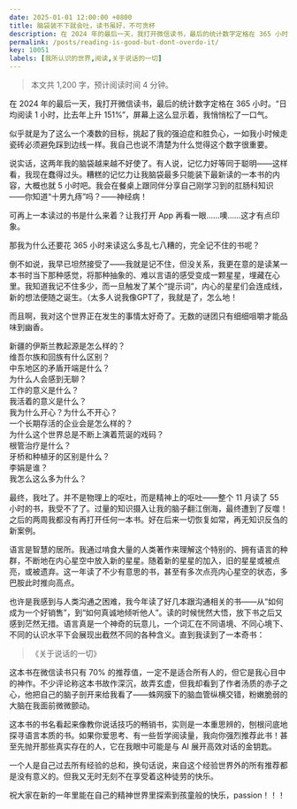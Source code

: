 ```yaml
---
date: 2025-01-01 12:00:00 +0800
title: 脑袋装不下就会吐，读书虽好，不可贪杯
description: 在 2024 年的最后一天，我打开微信读书，最后的统计数字定格在 365 小时。“日均阅读 1 小时，比去年上升 151%”，屏幕上这么显示着，我悄悄松了一口气。似乎就是为了这么一个凑数的目标，挑起了我的强迫症和胜负心，一如我小时候走瓷砖必须避免踩到边线一样。我自己也说不清楚为什么觉得这个数字很重要。...
permalink: /posts/reading-is-good-but-dont-overdo-it/
key: 10051
labels: [我所认识的世界,阅读,关于说话的一切]
---
```



> 本文共 1,200 字，预计阅读时间 4 分钟。

在 2024 年的最后一天，我打开微信读书，最后的统计数字定格在 365 小时。“日均阅读 1 小时，比去年上升 151%”，屏幕上这么显示着，我悄悄松了一口气。

似乎就是为了这么一个凑数的目标，挑起了我的强迫症和胜负心，一如我小时候走瓷砖必须避免踩到边线一样。我自己也说不清楚为什么觉得这个数字很重要。

说实话，这两年我的脑袋越来越不好使了。有人说，记忆力好等同于聪明——这样看，我现在蠢得过头。糟糕的记忆力让我脑袋最多只能装下最新读的一本书的内容，大概也就 5 小时吧。我会在餐桌上跟同伴分享自己刚学习到的肛肠科知识——你知道“十男九痔”吗？——神经病！

可再上一本读过的书是什么来着？让我打开 App 再看一眼……噢……这才有点印象。

那我为什么还要花 365 小时来读这么多乱七八糟的，完全记不住的书呢？

倒不如说，我早已坦然接受了——我就是记不住，但没关系，我更在意的是读某一本书时当下那种感觉，将那种抽象的、难以言语的感受变成一颗星星，埋藏在心里。我知道我记不住多少，而一旦触发了某个“提示词”，内心的星星们会连成线，新的想法便随之诞生。（太多人说我像GPT了，我就是了，怎么地！

而且啊，我对这个世界正在发生的事情太好奇了。无数的谜团只有细细咀嚼才能品味到幽香。

新疆的伊斯兰教起源是怎么样的？<br/>
维吾尔族和回族有什么区别？<br/>
中东地区的矛盾开端是什么？<br/>
为什么人会感到无聊？<br/>
工作的意义是什么？<br/>
我活着的意义是什么？<br/>
我为什么开心？为什么不开心？<br/>
一个长期存活的企业会是怎么样的？<br/>
为什么这个世界总是不断上演着荒诞的戏码？<br/>
根管治疗是什么？<br/>
牙桥和种植牙的区别是什么？<br/>
李娟是谁？<br/>
我怎么这么多为什么？

最终，我吐了。并不是物理上的呕吐，而是精神上的呕吐——整个 11 月读了 55 小时的书，我受不了了。过量的知识摄入让我的脑子翻江倒海，最终遭到了反噬！之后的两周我都没有再打开任何一本书。好在后来一切恢复如常，再无知识反刍的新案例。

语言是智慧的居所。我通过啃食大量的人类著作来理解这个特别的、拥有语言的种群，不断地在内心星空中放入新的星星。随着新的星星的加入，旧的星星或被点亮，或被遗弃。这一年读了不少有意思的书，甚至有多次点亮内心星空的状态，多巴胺此时推向高点。

也许是我感到与人类沟通之困难，我今年读了好几本跟沟通相关的书——从“如何成为一个好销售”，到“如何真诚地倾听他人”。读的时候恍然大悟，放下书之后又感到茫然无措。语言真是一个神奇的玩意儿，一个词汇在不同语境、不同心境下、不同的认识水平下会展现出截然不同的各种含义。直到我读到了一本奇书：

>《关于说话的一切》

这本书在微信读书只有 70% 的推荐值，一定不是适合所有人的，但它是我心目中的神作。不少评论称这本书故作深沉，故弄玄虚，但我却看到了作者汤质的赤子之心，他把自己的脑子剖开来给我看了——蛛网膜下的脑血管纵横交错，粉嫩脆弱的大脑在我面前微微颤动。

这本书的书名看起来像教你说话技巧的畅销书，实则是一本重思辨的，刨根问底地探寻语言本质的书。如果你爱思考、有一些哲学阅读量，我向你强烈推荐此书！甚至先抛开那些真实存在的人，它在我眼中可能是与 AI 展开高效对话的金钥匙。

一个人是自己过去所有经验的总和，换句话说，来自这个经验世界外的所有推荐都是没有意义的。但我又无时无刻不在享受着这种徒劳的快乐。

祝大家在新的一年里能在自己的精神世界里探索到孩童般的快乐，passion！！！
